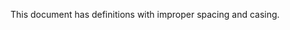 This document has definitions with improper spacing and casing.

[another  invalid]: http://example.org/favicon.ico "Example Domain"
